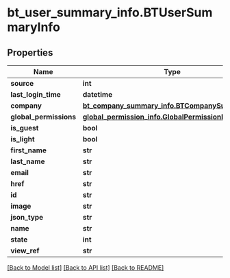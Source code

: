 # bt_user_summary_info.BTUserSummaryInfo

## Properties
Name | Type | Description | Notes
------------ | ------------- | ------------- | -------------
**source** | **int** |  | [optional] 
**last_login_time** | **datetime** |  | [optional] 
**company** | [**bt_company_summary_info.BTCompanySummaryInfo**](BTCompanySummaryInfo.md) |  | [optional] 
**global_permissions** | [**global_permission_info.GlobalPermissionInfo**](GlobalPermissionInfo.md) |  | [optional] 
**is_guest** | **bool** |  | [optional] 
**is_light** | **bool** |  | [optional] 
**first_name** | **str** |  | [optional] 
**last_name** | **str** |  | [optional] 
**email** | **str** |  | [optional] 
**href** | **str** |  | [optional] 
**id** | **str** |  | [optional] 
**image** | **str** |  | [optional] 
**json_type** | **str** |  | [optional] 
**name** | **str** |  | [optional] 
**state** | **int** |  | [optional] 
**view_ref** | **str** |  | [optional] 

[[Back to Model list]](../README.md#documentation-for-models) [[Back to API list]](../README.md#documentation-for-api-endpoints) [[Back to README]](../README.md)


